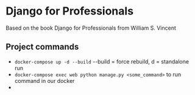 # Django for Professionals
Based on the book Django for Professionals from William S. Vincent

## Project commands

- `docker-compose up -d --build` --build = force rebuild, d = standalone run
- `docker-compose exec web python manage.py <some_command>` to run command in our docker
- 
